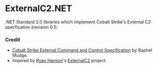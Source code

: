 # ExternalC2.NET

.NET Standard 2.0 libraries which implement Cobalt Strike's External C2 specfication (revision 0.1).

### Credit

- [Cobalt Strike External Command and Control Specification](https://www.cobaltstrike.com/downloads/externalc2spec.pdf) by Raphel Mudge.
- Inspired by [Ryan Hanson](https://twitter.com/ryHanson)'s [ExternalC2](https://github.com/ryhanson/ExternalC2) project.